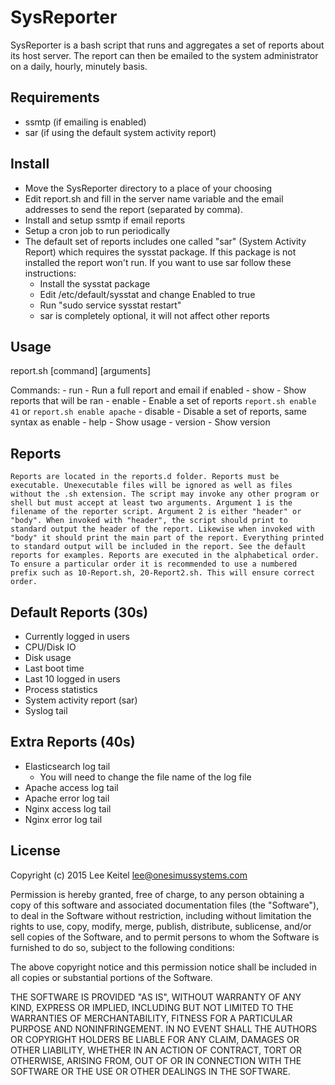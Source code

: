 SysReporter
===========

SysReporter is a bash script that runs and aggregates a set of reports about its host server. The report can then be emailed to the system administrator on a daily, hourly, minutely basis.

Requirements
------------

* ssmtp (if emailing is enabled)
* sar (if using the default system activity report)

Install
-------

* Move the SysReporter directory to a place of your choosing
* Edit report.sh and fill in the server name variable and the email addresses to send the report (separated by comma).
* Install and setup ssmtp if email reports
* Setup a cron job to run periodically
* The default set of reports includes one called "sar" (System Activity Report) which requires the sysstat package. If this package is not installed the report won't run. If you want to use sar follow these instructions:
    - Install the sysstat package
    - Edit /etc/default/sysstat and change Enabled to true
    - Run "sudo service sysstat restart"
    - sar is completely optional, it will not affect other reports

Usage
-----

report.sh [command] [arguments]

Commands:
    - run - Run a full report and email if enabled
    - show - Show reports that will be ran
    - enable - Enable a set of reports `report.sh enable 41` or `report.sh enable apache`
    - disable - Disable a set of reports, same syntax as enable
    - help - Show usage
    - version - Show version

Reports
-------

    Reports are located in the reports.d folder. Reports must be executable. Unexecutable files will be ignored as well as files without the .sh extension. The script may invoke any other program or shell but must accept at least two arguments. Argument 1 is the filename of the reporter script. Argument 2 is either "header" or "body". When invoked with "header", the script should print to standard output the header of the report. Likewise when invoked with "body" it should print the main part of the report. Everything printed to standard output will be included in the report. See the default reports for examples. Reports are executed in the alphabetical order. To ensure a particular order it is recommended to use a numbered prefix such as 10-Report.sh, 20-Report2.sh. This will ensure correct order.

Default Reports (30s)
---------------------

* Currently logged in users
* CPU/Disk IO
* Disk usage
* Last boot time
* Last 10 logged in users
* Process statistics
* System activity report (sar)
* Syslog tail

Extra Reports (40s)
-------------------

* Elasticsearch log tail
    - You will need to change the file name of the log file
* Apache access log tail
* Apache error log tail
* Nginx access log tail
* Nginx error log tail

License
-------

Copyright (c) 2015 Lee Keitel <lee@onesimussystems.com>

Permission is hereby granted, free of charge, to any person obtaining a copy
of this software and associated documentation files (the "Software"), to deal
in the Software without restriction, including without limitation the rights
to use, copy, modify, merge, publish, distribute, sublicense, and/or sell
copies of the Software, and to permit persons to whom the Software is
furnished to do so, subject to the following conditions:

The above copyright notice and this permission notice shall be included in
all copies or substantial portions of the Software.

THE SOFTWARE IS PROVIDED "AS IS", WITHOUT WARRANTY OF ANY KIND, EXPRESS OR
IMPLIED, INCLUDING BUT NOT LIMITED TO THE WARRANTIES OF MERCHANTABILITY,
FITNESS FOR A PARTICULAR PURPOSE AND NONINFRINGEMENT.  IN NO EVENT SHALL THE
AUTHORS OR COPYRIGHT HOLDERS BE LIABLE FOR ANY CLAIM, DAMAGES OR OTHER
LIABILITY, WHETHER IN AN ACTION OF CONTRACT, TORT OR OTHERWISE, ARISING FROM,
OUT OF OR IN CONNECTION WITH THE SOFTWARE OR THE USE OR OTHER DEALINGS IN
THE SOFTWARE.
